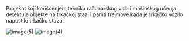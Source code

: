 Projekat koji korišćenjem tehnika računarskog vida i mašinskog učenja detektuje objekte na trkačkoj stazi i pamti frejmove kada je trkačko vozilo napustilo trkačku stazu.

![image(5)](https://github.com/tasicaca/Diplomski-elfak/assets/96747833/b7ba5254-8097-41d7-8a67-eb1834c7b0f0)
![image(4)](https://github.com/tasicaca/Diplomski-elfak/assets/96747833/f4eaa0f5-6d71-44b0-a36f-0ff956a33287)
